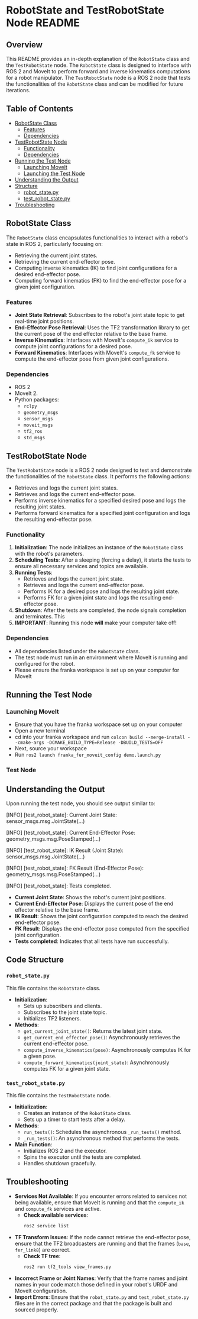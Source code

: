 # RobotState and TestRobotState Node README

## Overview

This README provides an in-depth explanation of the `RobotState` class and the `TestRobotState` node. The `RobotState` class is designed to interface with ROS 2 and MoveIt to perform forward and inverse kinematics computations for a robot manipulator. The `TestRobotState` node is a ROS 2 node that tests the functionalities of the `RobotState` class and can be modified for future iterations.

## Table of Contents

- [RobotState Class](#robotstate-class)
  - [Features](#features)
  - [Dependencies](#dependencies)
- [TestRobotState Node](#testrobotstate-node)
  - [Functionality](#functionality)
  - [Dependencies](#dependencies-1)
- [Running the Test Node](#running-the-test-node)
  - [Launching MoveIt](#launching-moveit)
  - [Launching the Test Node](#executing-the-test-node)
- [Understanding the Output](#understanding-the-test-output)
- [Structure](#code-structure)
  - [robot_state.py](#robot_statepy)
  - [test_robot_state.py](#test_robot_statepy)
- [Troubleshooting](#troubleshooting)

## RobotState Class

The `RobotState` class encapsulates functionalities to interact with a robot's state in ROS 2, particularly focusing on:

- Retrieving the current joint states.
- Retrieving the current end-effector pose.
- Computing inverse kinematics (IK) to find joint configurations for a desired end-effector pose.
- Computing forward kinematics (FK) to find the end-effector pose for a given joint configuration.

### Features

- **Joint State Retrieval**: Subscribes to the robot's joint state topic to get real-time joint positions.
- **End-Effector Pose Retrieval**: Uses the TF2 transformation library to get the current pose of the end effector relative to the base frame.
- **Inverse Kinematics**: Interfaces with MoveIt's `compute_ik` service to compute joint configurations for a desired pose.
- **Forward Kinematics**: Interfaces with MoveIt's `compute_fk` service to compute the end-effector pose from given joint configurations.

### Dependencies

- ROS 2
- MoveIt 2.
- Python packages:
  - `rclpy`
  - `geometry_msgs`
  - `sensor_msgs`
  - `moveit_msgs`
  - `tf2_ros`
  - `std_msgs`

## TestRobotState Node

The `TestRobotState` node is a ROS 2 node designed to test and demonstrate the functionalities of the `RobotState` class. It performs the following actions:

- Retrieves and logs the current joint states.
- Retrieves and logs the current end-effector pose.
- Performs inverse kinematics for a specified desired pose and logs the resulting joint states.
- Performs forward kinematics for a specified joint configuration and logs the resulting end-effector pose.

### Functionality

1. **Initialization**: The node initializes an instance of the `RobotState` class with the robot's parameters.
2. **Scheduling Tests**: After a sleeping (forcing a delay), it starts the tests to ensure all necessary services and topics are available.
3. **Running Tests**:
   - Retrieves and logs the current joint state.
   - Retrieves and logs the current end-effector pose.
   - Performs IK for a desired pose and logs the resulting joint state.
   - Performs FK for a given joint state and logs the resulting end-effector pose.
4. **Shutdown**: After the tests are completed, the node signals completion and terminates. This 
5. **IMPORTANT**: Running this node **will** make your computer take off!

### Dependencies

- All dependencies listed under the `RobotState` class.
- The test node must run in an environment where MoveIt is running and configured for the robot.
- Please ensure the franka workspace is set up on your computer for MoveIt

## Running the Test Node

### Launching MoveIt

- Ensure that you have the franka workspace set up on your computer
- Open a new terminal
- cd into your franka workspace and run `colcon build --merge-install --cmake-args -DCMAKE_BUILD_TYPE=Release -DBUILD_TESTS=OFF`
- Next, source your workspace
- Run `ros2 launch franka_fer_moveit_config demo.launch.py`

### Test Node
<!-- - Open a new terminal (2nd Terminal)
- cd into your workspace and run `colcon build --packages-select motion_planner`
- Next, source your workspace
- Run `ros2 launch motion_planner test_robot_state.launch.py` -->

## Understanding the Output

Upon running the test node, you should see output similar to:


[INFO] [test_robot_state]: Current Joint State:
sensor_msgs.msg.JointState(...)

[INFO] [test_robot_state]: Current End-Effector Pose:
geometry_msgs.msg.PoseStamped(...)

[INFO] [test_robot_state]: IK Result (Joint State):
sensor_msgs.msg.JointState(...)

[INFO] [test_robot_state]: FK Result (End-Effector Pose):
geometry_msgs.msg.PoseStamped(...)

[INFO] [test_robot_state]: Tests completed.


- **Current Joint State**: Shows the robot's current joint positions.
- **Current End-Effector Pose**: Displays the current pose of the end effector relative to the base frame.
- **IK Result**: Shows the joint configuration computed to reach the desired end-effector pose.
- **FK Result**: Displays the end-effector pose computed from the specified joint configuration.
- **Tests completed**: Indicates that all tests have run successfully.

## Code Structure

### `robot_state.py`

This file contains the `RobotState` class.

- **Initialization**:
  - Sets up subscribers and clients.
  - Subscribes to the joint state topic.
  - Initializes TF2 listeners.
- **Methods**:
  - `get_current_joint_state()`: Returns the latest joint state.
  - `get_current_end_effector_pose()`: Asynchronously retrieves the current end-effector pose.
  - `compute_inverse_kinematics(pose)`: Asynchronously computes IK for a given pose.
  - `compute_forward_kinematics(joint_state)`: Asynchronously computes FK for a given joint state.

### `test_robot_state.py`

This file contains the `TestRobotState` node.

- **Initialization**:
  - Creates an instance of the `RobotState` class.
  - Sets up a timer to start tests after a delay.
- **Methods**:
  - `run_tests()`: Schedules the asynchronous `_run_tests()` method.
  - `_run_tests()`: An asynchronous method that performs the tests.
- **Main Function**:
  - Initializes ROS 2 and the executor.
  - Spins the executor until the tests are completed.
  - Handles shutdown gracefully.

## Troubleshooting

- **Services Not Available**: If you encounter errors related to services not being available, ensure that MoveIt is running and that the `compute_ik` and `compute_fk` services are active.
  - **Check available services**:
    ```bash
    ros2 service list
    ```
- **TF Transform Issues**: If the node cannot retrieve the end-effector pose, ensure that the TF2 broadcasters are running and that the frames (`base`, `fer_link8`) are correct.
  - **Check TF tree**:
    ```bash
    ros2 run tf2_tools view_frames.py
    ```
- **Incorrect Frame or Joint Names**: Verify that the frame names and joint names in your code match those defined in your robot's URDF and MoveIt configuration.
- **Import Errors**: Ensure that the `robot_state.py` and `test_robot_state.py` files are in the correct package and that the package is built and sourced properly.
